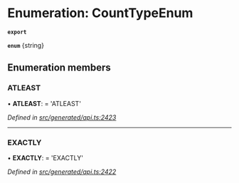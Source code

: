 # Enumeration: CountTypeEnum

**`export`** 

**`enum`** {string}

## Enumeration members

###  ATLEAST

• **ATLEAST**: =  <any>'ATLEAST'

*Defined in [src/generated/api.ts:2423](https://github.com/mailslurp/mailslurp-client-ts-js/blob/5d485ad/src/generated/api.ts#L2423)*

___

###  EXACTLY

• **EXACTLY**: =  <any>'EXACTLY'

*Defined in [src/generated/api.ts:2422](https://github.com/mailslurp/mailslurp-client-ts-js/blob/5d485ad/src/generated/api.ts#L2422)*
